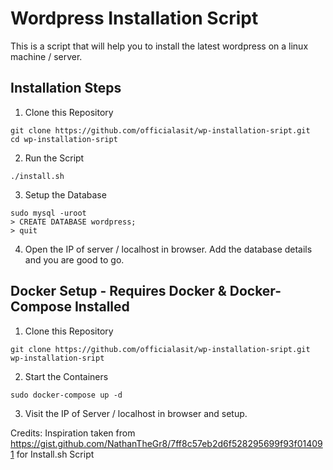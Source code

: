 # Wordpress Installation Script

This is a script that will help you to install the latest wordpress on a linux machine / server.

## Installation Steps 

1. Clone this Repository
```
git clone https://github.com/officialasit/wp-installation-sript.git
cd wp-installation-sript
```

2. Run the Script
```
./install.sh
```

3. Setup the Database
```
sudo mysql -uroot
> CREATE DATABASE wordpress;
> quit
```

4. Open the IP of server / localhost in browser. Add the database details and you are good to go.

## Docker Setup - Requires Docker & Docker-Compose Installed

1. Clone this Repository
```
git clone https://github.com/officialasit/wp-installation-sript.git
wp-installation-sript
```

2. Start the Containers
```
sudo docker-compose up -d
```

3. Visit the IP of Server / localhost in browser and setup.

Credits: Inspiration taken from https://gist.github.com/NathanTheGr8/7ff8c57eb2d6f528295699f93f014091 for Install.sh Script
